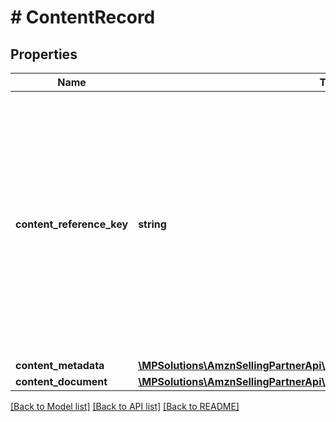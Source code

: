 # # ContentRecord

## Properties

Name | Type | Description | Notes
------------ | ------------- | ------------- | -------------
**content_reference_key** | **string** | A unique reference key for the A+ Content document. A content reference key cannot form a permalink and may change in the future. A content reference key is not guaranteed to match any A+ content identifier. |
**content_metadata** | [**\MPSolutions\AmznSellingPartnerApi\Models\AplusContent\ContentMetadata**](ContentMetadata.md) |  | [optional]
**content_document** | [**\MPSolutions\AmznSellingPartnerApi\Models\AplusContent\ContentDocument**](ContentDocument.md) |  | [optional]

[[Back to Model list]](../../README.md#models) [[Back to API list]](../../README.md#endpoints) [[Back to README]](../../README.md)
